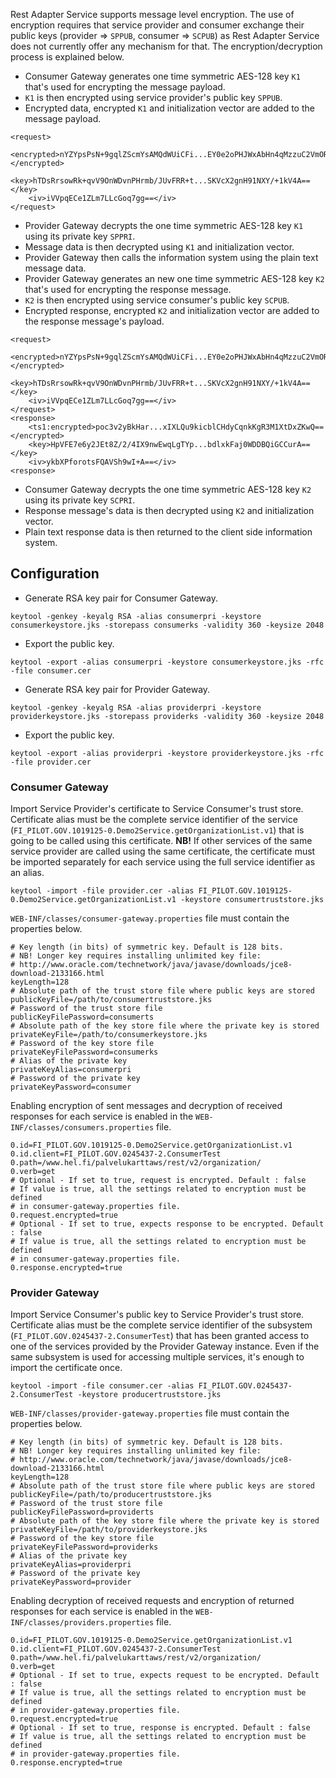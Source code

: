 Rest Adapter Service supports message level encryption. The use of encryption requires that service provider and consumer exchange their public keys (provider => ```SPPUB```, consumer => ```SCPUB```) as Rest Adapter Service does not currently offer any mechanism for that. The encryption/decryption process is explained below.

* Consumer Gateway generates one time symmetric AES-128 key ```K1``` that's used for encrypting the message payload.
* ```K1``` is then encrypted using service provider's public key ```SPPUB```.
* Encrypted data, encrypted ```K1``` and initialization vector are added to the message payload.

```
<request>
    <encrypted>nYZYpsPsN+9gqlZScmYsAMQdWUiCFi...EY0e2oPHJWxAbHn4qMzzuC2VmORvhuapEzUsq2+XXkg==</encrypted>
    <key>hTDsRrsowRk+qvV9OnWDvnPHrmb/JUvFRR+t...SKVcX2gnH91NXY/+1kV4A==</key>
    <iv>iVVpqECe1ZLm7LLcGoq7gg==</iv>
</request>
```

* Provider Gateway decrypts the one time symmetric AES-128 key ```K1``` using its private key ```SPPRI```.
* Message data is then decrypted using ```K1``` and initialization vector.
* Provider Gateway then calls the information system using the plain text message data.
* Provider Gateway generates an new one time symmetric AES-128 key ```K2``` that's used for encrypting the response message.
* ```K2``` is then encrypted using service consumer's public key ```SCPUB```.
* Encrypted response, encrypted ```K2``` and initialization vector are added to the response message's payload.

```
<request>
    <encrypted>nYZYpsPsN+9gqlZScmYsAMQdWUiCFi...EY0e2oPHJWxAbHn4qMzzuC2VmORvhuapEzUsq2+XXkg==</encrypted>
    <key>hTDsRrsowRk+qvV9OnWDvnPHrmb/JUvFRR+t...SKVcX2gnH91NXY/+1kV4A==</key>
    <iv>iVVpqECe1ZLm7LLcGoq7gg==</iv>
</request>
<response>
    <ts1:encrypted>poc3v2yBkHar...xIXLQu9kicblCHdyCqnkKgR3M1XtDxZKwQ==</encrypted>
    <key>HpVFE7e6y2JEt8Z/2/4IX9nwEwqLgTYp...bdlxkFaj0WDDBQiGCCurA==</key>
    <iv>ykbXPforotsFQAVSh9wI+A==</iv>
<response>
```

* Consumer Gateway decrypts the one time symmetric AES-128 key ```K2``` using its private key ```SCPRI```.
* Response message's data is then decrypted using ```K2``` and initialization vector.
* Plain text response data is then returned to the client side information system.

## Configuration

* Generate RSA key pair for Consumer Gateway.

```
keytool -genkey -keyalg RSA -alias consumerpri -keystore consumerkeystore.jks -storepass consumerks -validity 360 -keysize 2048
```

* Export the public key.

```
keytool -export -alias consumerpri -keystore consumerkeystore.jks -rfc -file consumer.cer
```

* Generate RSA key pair for Provider Gateway.

```
keytool -genkey -keyalg RSA -alias providerpri -keystore providerkeystore.jks -storepass providerks -validity 360 -keysize 2048
```

* Export the public key.

```
keytool -export -alias providerpri -keystore providerkeystore.jks -rfc -file provider.cer
```

### Consumer Gateway

Import Service Provider's certificate to Service Consumer's trust store. Certificate alias must be the complete service identifier of the service (```FI_PILOT.GOV.1019125-0.Demo2Service.getOrganizationList.v1```) that is going to be called using this certificate. **NB!** If other services of the same service provider are called using the same certificate, the certificate must be imported separately for each service using the full service identifier as an alias.

```
keytool -import -file provider.cer -alias FI_PILOT.GOV.1019125-0.Demo2Service.getOrganizationList.v1 -keystore consumertruststore.jks
```

```WEB-INF/classes/consumer-gateway.properties``` file must contain the properties below.

```
# Key length (in bits) of symmetric key. Default is 128 bits.
# NB! Longer key requires installing unlimited key file:
# http://www.oracle.com/technetwork/java/javase/downloads/jce8-download-2133166.html
keyLength=128
# Absolute path of the trust store file where public keys are stored
publicKeyFile=/path/to/consumertruststore.jks
# Password of the trust store file
publicKeyFilePassword=consumerts
# Absolute path of the key store file where the private key is stored
privateKeyFile=/path/to/consumerkeystore.jks
# Password of the key store file
privateKeyFilePassword=consumerks
# Alias of the private key
privateKeyAlias=consumerpri
# Password of the private key
privateKeyPassword=consumer
```

Enabling encryption of sent messages and decryption of received responses for each service is enabled in the ```WEB-INF/classes/consumers.properties``` file.

```
0.id=FI_PILOT.GOV.1019125-0.Demo2Service.getOrganizationList.v1
0.id.client=FI_PILOT.GOV.0245437-2.ConsumerTest
0.path=/www.hel.fi/palvelukarttaws/rest/v2/organization/
0.verb=get
# Optional - If set to true, request is encrypted. Default : false
# If value is true, all the settings related to encryption must be defined
# in consumer-gateway.properties file.
0.request.encrypted=true
# Optional - If set to true, expects response to be encrypted. Default : false
# If value is true, all the settings related to encryption must be defined
# in consumer-gateway.properties file.
0.response.encrypted=true
```

### Provider Gateway

Import Service Consumer's public key to Service Provider's trust store. Certificate alias must be the complete service identifier of the subsystem (```FI_PILOT.GOV.0245437-2.ConsumerTest```) that has been granted access to one of the services provided by the Provider Gateway instance. Even if the same subsystem is used for accessing multiple services, it's enough to import the certificate once.

```
keytool -import -file consumer.cer -alias FI_PILOT.GOV.0245437-2.ConsumerTest -keystore producertruststore.jks
```

```WEB-INF/classes/provider-gateway.properties``` file must contain the properties below.

```
# Key length (in bits) of symmetric key. Default is 128 bits.
# NB! Longer key requires installing unlimited key file:
# http://www.oracle.com/technetwork/java/javase/downloads/jce8-download-2133166.html
keyLength=128
# Absolute path of the trust store file where public keys are stored
publicKeyFile=/path/to/producertruststore.jks
# Password of the trust store file
publicKeyFilePassword=providerts
# Absolute path of the key store file where the private key is stored
privateKeyFile=/path/to/providerkeystore.jks
# Password of the key store file
privateKeyFilePassword=providerks
# Alias of the private key
privateKeyAlias=providerpri
# Password of the private key
privateKeyPassword=provider
```

Enabling decryption of received requests and encryption of returned responses for each service is enabled in the ```WEB-INF/classes/providers.properties``` file.

```
0.id=FI_PILOT.GOV.1019125-0.Demo2Service.getOrganizationList.v1
0.id.client=FI_PILOT.GOV.0245437-2.ConsumerTest
0.path=/www.hel.fi/palvelukarttaws/rest/v2/organization/
0.verb=get
# Optional - If set to true, expects request to be encrypted. Default : false
# If value is true, all the settings related to encryption must be defined
# in provider-gateway.properties file.
0.request.encrypted=true
# Optional - If set to true, response is encrypted. Default : false
# If value is true, all the settings related to encryption must be defined
# in provider-gateway.properties file.
0.response.encrypted=true
```
